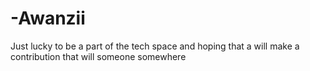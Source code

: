 # -Awanzii
Just lucky to be a part of the tech space and hoping that a will make a contribution that will someone somewhere
